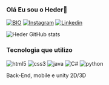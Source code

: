 ### Olá Eu sou o Heder👋

[![BIO](https://img.shields.io/website-up-down-green-red/http/monip.org.svg)](https://heder-dim.github.io/HederFilho.github.io/)
[![Instagram](	https://img.shields.io/badge/Instagram-E4405F?style=for-the-badge&logo=instagram&logoColor=white)](https://www.instagram.com/heder_s_/)
[![Linkedin](https://img.shields.io/badge/LinkedIn-0077B5?style=for-the-badge&logo=linkedin&logoColor=white)](https://www.linkedin.com/in/heder-filho-silva-santos-045410263/)

![Heder GitHub stats](https://github-readme-stats.vercel.app/api?username=heder-dim&show_icons=true&theme=radical)

### Tecnologia que utilizo
<div style="display: inline_block">
  <img align="center" alt="html5" src="https://img.shields.io/badge/HTML-239120?style=for-the-badge&logo=html5&logoColor=white"/>
   <img align="center" alt="css3" src="https://img.shields.io/badge/CSS-239120?&style=for-the-badge&logo=css3&logoColor=white"/>
  <img align="center" alt="java" src="https://img.shields.io/badge/Java-ED8B00?style=for-the-badge&logo=openjdk&logoColor=white"/>
  <img align="center" alt="C#" src="https://img.shields.io/badge/C%23-239120?style=for-the-badge&logo=c-sharp&logoColor=white"/>
  <img align="center" alt="python" src="https://img.shields.io/badge/Python-14354C?style=for-the-badge&logo=python&logoColor=white"/>
</div>

Back-End, mobile e unity 2D/3D
